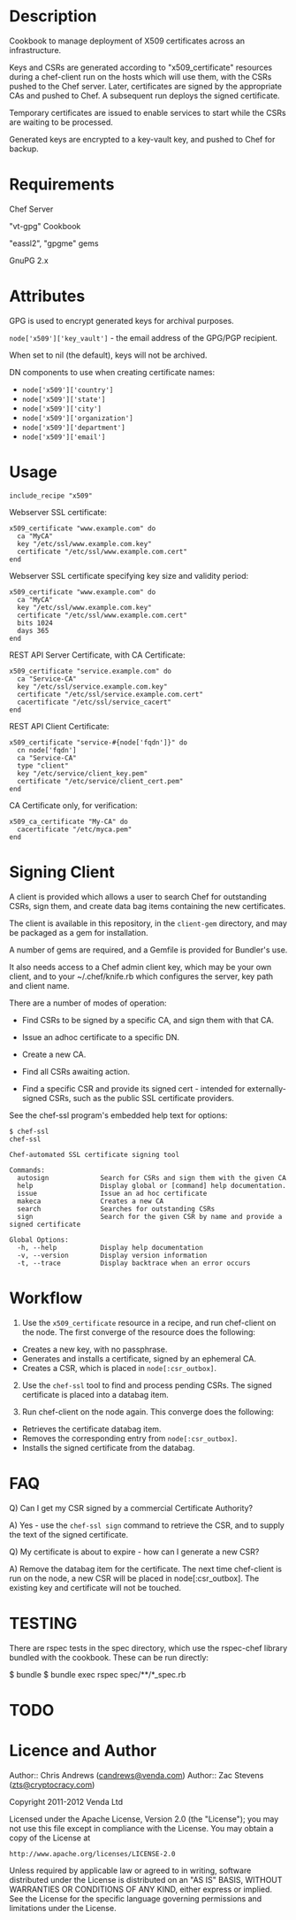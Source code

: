 Description
===========

Cookbook to manage deployment of X509 certificates across an
infrastructure.

Keys and CSRs are generated according to "x509_certificate" resources
during a chef-client run on the hosts which will use them, with the
CSRs pushed to the Chef server. Later, certificates are signed by the
appropriate CAs and pushed to Chef. A subsequent run deploys the
signed certificate.

Temporary certificates are issued to enable services to start while
the CSRs are waiting to be processed.

Generated keys are encrypted to a key-vault key, and pushed to Chef
for backup.

Requirements
============

Chef Server

"vt-gpg" Cookbook

"eassl2", "gpgme" gems

GnuPG 2.x

Attributes
==========

GPG is used to encrypt generated keys for archival purposes.

`node['x509']['key_vault']` - the email address of the GPG/PGP recipient.

When set to nil (the default), keys will not be archived.

DN components to use when creating certificate names:

 * `node['x509']['country']`
 * `node['x509']['state']`
 * `node['x509']['city']`
 * `node['x509']['organization']`
 * `node['x509']['department']`
 * `node['x509']['email']`

Usage
=====

    include_recipe "x509"

Webserver SSL certificate:

    x509_certificate "www.example.com" do
      ca "MyCA"
      key "/etc/ssl/www.example.com.key"
      certificate "/etc/ssl/www.example.com.cert"
    end

Webserver SSL certificate specifying key size and validity period:

    x509_certificate "www.example.com" do
      ca "MyCA"
      key "/etc/ssl/www.example.com.key"
      certificate "/etc/ssl/www.example.com.cert"
      bits 1024
      days 365
    end

REST API Server Certificate, with CA Certificate:

    x509_certificate "service.example.com" do
      ca "Service-CA"
      key "/etc/ssl/service.example.com.key"
      certificate "/etc/ssl/service.example.com.cert"
      cacertificate "/etc/ssl/service_cacert"
    end

REST API Client Certificate:

    x509_certificate "service-#{node['fqdn']}" do
      cn node['fqdn']
      ca "Service-CA"
      type "client"
      key "/etc/service/client_key.pem"
      certificate "/etc/service/client_cert.pem"
    end

CA Certificate only, for verification:

    x509_ca_certificate "My-CA" do
      cacertificate "/etc/myca.pem"
    end

Signing Client
==============

A client is provided which allows a user to search Chef for
outstanding CSRs, sign them, and create data bag items containing the
new certificates.

The client is available in this repository, in the `client-gem`
directory, and may be packaged as a gem for installation.

A number of gems are required, and a Gemfile is provided for Bundler's
use.

It also needs access to a Chef admin client key, which may be your own
client, and to your ~/.chef/knife.rb which configures the server, key
path and client name.

There are a number of  modes of operation:

 * Find CSRs to be signed by a specific CA, and sign them with that CA.

 * Issue an adhoc certificate to a specific DN.

 * Create a new CA.

 * Find all CSRs awaiting action.

 * Find a specific CSR and provide its signed cert - intended for externally-signed CSRs,
   such as the public SSL certificate providers.

See the chef-ssl program's embedded help text for options:

    $ chef-ssl
    chef-ssl

    Chef-automated SSL certificate signing tool

    Commands:
      autosign             Search for CSRs and sign them with the given CA
      help                 Display global or [command] help documentation.
      issue                Issue an ad hoc certificate
      makeca               Creates a new CA
      search               Searches for outstanding CSRs
      sign                 Search for the given CSR by name and provide a signed certificate

    Global Options:
      -h, --help           Display help documentation
      -v, --version        Display version information
      -t, --trace          Display backtrace when an error occurs


Workflow
========

1) Use the `x509_certificate` resource in a recipe, and run chef-client
on the node.  The first converge of the resource does the following:

 * Creates a new key, with no passphrase.
 * Generates and installs a certificate, signed by an ephemeral CA.
 * Creates a CSR, which is placed in `node[:csr_outbox]`.

2) Use the `chef-ssl` tool to find and process pending CSRs.  The
signed certificate is placed into a databag item.

3) Run chef-client on the node again.  This converge does the
following:

 * Retrieves the certificate databag item.
 * Removes the corresponding entry from `node[:csr_outbox]`.
 * Installs the signed certificate from the databag.


FAQ
===

Q) Can I get my CSR signed by a commercial Certificate Authority?

A) Yes - use the `chef-ssl sign` command to retrieve the CSR, and to
supply the text of the signed certificate.

Q) My certificate is about to expire - how can I generate a new CSR?

A) Remove the databag item for the certificate.  The next time
chef-client is run on the node, a new CSR will be placed in
node[:csr_outbox].  The existing key and certificate will not be
touched.


TESTING
=======

There are rspec tests in the spec directory, which use the rspec-chef
library bundled with the cookbook. These can be run directly:

  $ bundle
  $ bundle exec rspec spec/**/*_spec.rb


TODO
====



Licence and Author
==================

Author:: Chris Andrews (<candrews@venda.com>)
Author:: Zac Stevens (<zts@cryptocracy.com>)

Copyright 2011-2012 Venda Ltd

Licensed under the Apache License, Version 2.0 (the "License");
you may not use this file except in compliance with the License.
You may obtain a copy of the License at

    http://www.apache.org/licenses/LICENSE-2.0

Unless required by applicable law or agreed to in writing, software
distributed under the License is distributed on an "AS IS" BASIS,
WITHOUT WARRANTIES OR CONDITIONS OF ANY KIND, either express or implied.
See the License for the specific language governing permissions and
limitations under the License.
